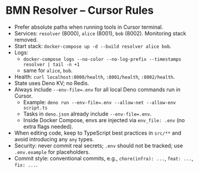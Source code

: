 # BMN Resolver – Cursor Rules

- Prefer absolute paths when running tools in Cursor terminal.
- Services: `resolver` (8000), `alice` (8001), `bob` (8002). Monitoring stack
  removed.
- Start stack: `docker-compose up -d --build resolver alice bob`.
- Logs:
  - `docker-compose logs --no-color --no-log-prefix --timestamps resolver | tail -n +1`
  - same for `alice`, `bob`.
- Health: `curl localhost:8000/health`, `:8001/health`, `:8002/health`.
- State uses Deno KV; no Redis.
- Always include `--env-file=.env` for all local Deno commands run in Cursor.
  - Example: `deno run --env-file=.env --allow-net --allow-env script.ts`
  - Tasks in `deno.json` already include `--env-file=.env`.
  - Inside Docker Compose, envs are injected via `env_file: .env` (no extra
    flags needed).
- When editing code, keep to TypeScript best practices in `src/**` and avoid
  introducing any `any` types.
- Security: never commit real secrets; `.env` should not be tracked; use
  `.env.example` for placeholders.
- Commit style: conventional commits, e.g., `chore(infra): ...`, `feat: ...`,
  `fix: ...`.
